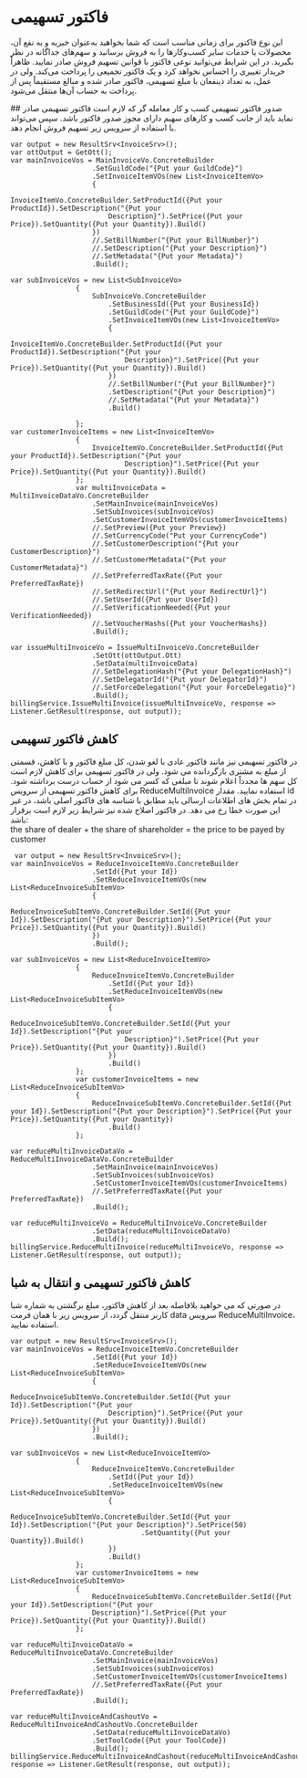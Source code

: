 # فاکتور تسهیمی
این نوع فاکتور برای زمانی مناسب است که شما بخواهید به‌عنوان خیریه و به نفع آن، محصولات یا خدمات سایر کسب‌وکارها را به فروش برسانید و سهم‌های جداگانه در نظر بگیرید. در این شرایط می‌توانید نوعی فاکتور با قوانین تسهیم فروش صادر نمایید. ظاهراً خریدار تغییری را احساس نخواهد کرد و یک فاکتور تجمیعی را پرداخت می‌­کند. ولی در عمل، به تعداد ذینفعان با مبلغ تسهیمی، فاکتور صادر شده و مبا‌لغ مستقیماً پس از پرداخت به حساب آن‌­ها منتقل می‌شود.

<div class="box-end">
</div>
## صدور فاکتور تسهیمی
کسب و کار معامله گر که لازم است فاکتور تسهیمی صادر نماید باید از جانب کسب و کارهای سهیم دارای مجوز صدور فاکتور باشد. سپس می‌تواند با استفاده از سرویس زیر تسهیم فروش انجام دهد.

```
var output = new ResultSrv<InvoiceSrv>();
var ottOutput = GetOtt();
var mainInvoiceVos = MainInvoiceVo.ConcreteBuilder
                    .SetGuildCode("{Put your GuildCode}")
                    .SetInvoiceItemVOs(new List<InvoiceItemVo>
                    {
                        InvoiceItemVo.ConcreteBuilder.SetProductId({Put your ProductId}).SetDescription("{Put your 
                        Description}").SetPrice({Put your Price}).SetQuantity({Put your Quantity}).Build()
                    })
                    //.SetBillNumber("{Put your BillNumber}")
                    //.SetDescription("{Put your Description}")
                    //.SetMetadata("{Put your Metadata}")
                    .Build();

var subInvoiceVos = new List<SubInvoiceVo>
                {
                    SubInvoiceVo.ConcreteBuilder
                        .SetBusinessId({Put your BusinessId})
                        .SetGuildCode("{Put your GuildCode}")
                        .SetInvoiceItemVOs(new List<InvoiceItemVo>
                        {
                            InvoiceItemVo.ConcreteBuilder.SetProductId({Put your ProductId}).SetDescription("{Put your 
                            Description}").SetPrice({Put your Price}).SetQuantity({Put your Quantity}).Build()
                        })
                        //.SetBillNumber("{Put your BillNumber}")
                        .SetDescription("{Put your Description}")
                        //.SetMetadata("{Put your Metadata}")
                        .Build()

                };
var customerInvoiceItems = new List<InvoiceItemVo>
                {
                    InvoiceItemVo.ConcreteBuilder.SetProductId({Put your ProductId}).SetDescription("{Put your 
                            Description}").SetPrice({Put your Price}).SetQuantity({Put your Quantity}).Build()
                };
                var multiInvoiceData = MultiInvoiceDataVo.ConcreteBuilder
                    .SetMainInvoice(mainInvoiceVos)
                    .SetSubInvoices(subInvoiceVos)
                    .SetCustomerInvoiceItemVOs(customerInvoiceItems)
                    //.SetPreview({Put your Preview})
                    //.SetCurrencyCode("Put your CurrencyCode")
                    //.SetCustomerDescription("{Put your CustomerDescription}")
                    //.SetCustomerMetadata("{Put your CustomerMetadata}")
                    //.SetPreferredTaxRate({Put your PreferredTaxRate})
                    //.SetRedirectUrl("{Put your RedirectUrl}")
                    //.SetUserId({Put your UserId})
                    //.SetVerificationNeeded({Put your VerificationNeeded})
                    //.SetVoucherHashs({Put your VoucherHashs})
                    .Build();

var issueMultiInvoiceVo = IssueMultiInvoiceVo.ConcreteBuilder
                    .SetOtt(ottOutput.Ott)
                    .SetData(multiInvoiceData)
                    //.SetDelegationHash("{Put your DelegationHash}")
                    //.SetDelegatorId("{Put your DelegatorId}")
                    //.SetForceDelegation("{Put your ForceDelegatio}")
                    .Build();
billingService.IssueMultiInvoice(issueMultiInvoiceVo, response => Listener.GetResult(response, out output));

```



<div class="box-end">
</div>

## کاهش فاکتور تسهیمی
در فاکتور تسهیمی نیز مانند فاکتور عادی با لغو شدن، کل مبلغ فاکتور و با کاهش، قسمتی از مبلغ به مشتری بازگردانده می شود. ولی در فاکتور تسهیمی برای کاهش لازم است کل سهم ها مجدداً اعلام شوند تا مبلغی که کسر می شود از حساب درست برداشته شود. برای کاهش فاکتور تسهیمی از سرویس ReduceMultiInvoice استفاده نمایید.
مقدار id در تمام بخش های اطلاعات ارسالی باید مطابق با شناسه های فاکتور اصلی باشد، در غیر این صورت خطا رخ می دهد. در فاکتور اصلاح شده نیز شرایط زیر لازم است برقرار باشد:      
the share of dealer + the share of shareholder =  the price to be payed by customer
```
 var output = new ResultSrv<InvoiceSrv>();
var mainInvoiceVos = ReduceInvoiceItemVo.ConcreteBuilder
                    .SetId({Put your Id})
                    .SetReduceInvoiceItemVOs(new List<ReduceInvoiceSubItemVo>
                    {
                        ReduceInvoiceSubItemVo.ConcreteBuilder.SetId({Put your Id}).SetDescription("{Put your Description}").SetPrice({Put your Price}).SetQuantity({Put your Quantity}).Build()
                    })
                    .Build();

var subInvoiceVos = new List<ReduceInvoiceItemVo>
                {
                    ReduceInvoiceItemVo.ConcreteBuilder
                        .SetId({Put your Id})
                        .SetReduceInvoiceItemVOs(new List<ReduceInvoiceSubItemVo>
                        {
                            ReduceInvoiceSubItemVo.ConcreteBuilder.SetId({Put your Id}).SetDescription("{Put your 
                            Description}").SetPrice({Put your Price}).SetQuantity({Put your Quantity}).Build()
                        })
                        .Build()
                };
                var customerInvoiceItems = new List<ReduceInvoiceSubItemVo>
                {
                    ReduceInvoiceSubItemVo.ConcreteBuilder.SetId({Put your Id}).SetDescription("{Put your Description}").SetPrice({Put your Price}).SetQuantity({Put your Quantity})
                        .Build()
                };

var reduceMultiInvoiceDataVo = ReduceMultiInvoiceDataVo.ConcreteBuilder
                    .SetMainInvoice(mainInvoiceVos)
                    .SetSubInvoices(subInvoiceVos)
                    .SetCustomerInvoiceItemVOs(customerInvoiceItems)
                    //.SetPreferredTaxRate({Put your PreferredTaxRate})
                    .Build();

var reduceMultiInvoiceVo = ReduceMultiInvoiceVo.ConcreteBuilder
                    .SetData(reduceMultiInvoiceDataVo)
                    .Build();
billingService.ReduceMultiInvoice(reduceMultiInvoiceVo, response => Listener.GetResult(response, out output));

```



<div class="box-end">
</div>

## کاهش فاکتور تسهیمی و انتقال به شبا
در صورتی که می خواهید بلافاصله بعد از کاهش فاکتور، مبلغ برگشتی به شماره شبا کاربر منتقل گردد، از سرویس زیر با همان فرمت data سرویس ReduceMultiInvoice، استفاده نمایید.

```
var output = new ResultSrv<InvoiceSrv>();
var mainInvoiceVos = ReduceInvoiceItemVo.ConcreteBuilder
                    .SetId({Put your Id})
                    .SetReduceInvoiceItemVOs(new List<ReduceInvoiceSubItemVo>
                    {
                        ReduceInvoiceSubItemVo.ConcreteBuilder.SetId({Put your Id}).SetDescription("{Put your 
                        Description}").SetPrice({Put your Price}).SetQuantity({Put your Quantity}).Build()
                    })
                    .Build();

var subInvoiceVos = new List<ReduceInvoiceItemVo>
                {
                    ReduceInvoiceItemVo.ConcreteBuilder
                        .SetId({Put your Id})
                        .SetReduceInvoiceItemVOs(new List<ReduceInvoiceSubItemVo>
                        {
                            ReduceInvoiceSubItemVo.ConcreteBuilder.SetId({Put your Id}).SetDescription("{Put your Description}").SetPrice(50)
                                .SetQuantity({Put your Quantity}).Build()
                        })
                        .Build()
                };
                var customerInvoiceItems = new List<ReduceInvoiceSubItemVo>
                {
                    ReduceInvoiceSubItemVo.ConcreteBuilder.SetId({Put your Id}).SetDescription("{Put your 
                    Description}").SetPrice({Put your Price}).SetQuantity({Put your Quantity}).Build()
                };

var reduceMultiInvoiceDataVo = ReduceMultiInvoiceDataVo.ConcreteBuilder
                    .SetMainInvoice(mainInvoiceVos)
                    .SetSubInvoices(subInvoiceVos)
                    .SetCustomerInvoiceItemVOs(customerInvoiceItems)
                    //.SetPreferredTaxRate({Put your PreferredTaxRate})
                    .Build();

var reduceMultiInvoiceAndCashoutVo = ReduceMultiInvoiceAndCashoutVo.ConcreteBuilder
                    .SetData(reduceMultiInvoiceDataVo)
                    .SetToolCode({Put your ToolCode})
                    .Build();
billingService.ReduceMultiInvoiceAndCashout(reduceMultiInvoiceAndCashoutVo, response => Listener.GetResult(response, out output));

```



<div class="box-end">
</div>

